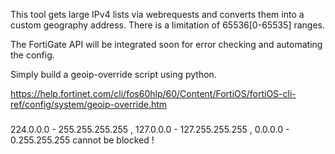 This tool gets large IPv4 lists via webrequests and converts them into a custom geography address. 
There is a limitation of 65536[0-65535] ranges. 

The FortiGate API will be integrated soon for error checking and automating the config.


Simply build a geoip-override script using python.

https://help.fortinet.com/cli/fos60hlp/60/Content/FortiOS/fortiOS-cli-ref/config/system/geoip-override.htm
###
224.0.0.0 - 255.255.255.255 , 127.0.0.0 - 127.255.255.255 , 0.0.0.0 - 0.255.255.255 cannot be blocked !
###
